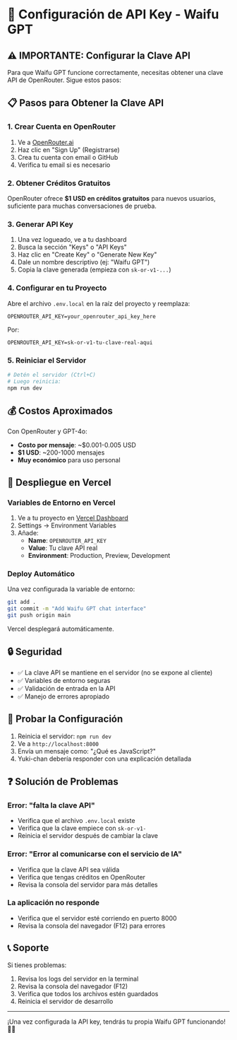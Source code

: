 # 🔑 Configuración de API Key - Waifu GPT

## ⚠️ IMPORTANTE: Configurar la Clave API

Para que Waifu GPT funcione correctamente, necesitas obtener una clave API de OpenRouter. Sigue estos pasos:

## 📋 Pasos para Obtener la Clave API

### 1. Crear Cuenta en OpenRouter

1. Ve a [OpenRouter.ai](https://openrouter.ai/)
2. Haz clic en "Sign Up" (Registrarse)
3. Crea tu cuenta con email o GitHub
4. Verifica tu email si es necesario

### 2. Obtener Créditos Gratuitos

OpenRouter ofrece **$1 USD en créditos gratuitos** para nuevos usuarios, suficiente para muchas conversaciones de prueba.

### 3. Generar API Key

1. Una vez logueado, ve a tu dashboard
2. Busca la sección "Keys" o "API Keys"
3. Haz clic en "Create Key" o "Generate New Key"
4. Dale un nombre descriptivo (ej: "Waifu GPT")
5. Copia la clave generada (empieza con `sk-or-v1-...`)

### 4. Configurar en tu Proyecto

Abre el archivo `.env.local` en la raíz del proyecto y reemplaza:

```env
OPENROUTER_API_KEY=your_openrouter_api_key_here
```

Por:

```env
OPENROUTER_API_KEY=sk-or-v1-tu-clave-real-aqui
```

### 5. Reiniciar el Servidor

```bash
# Detén el servidor (Ctrl+C)
# Luego reinicia:
npm run dev
```

## 💰 Costos Aproximados

Con OpenRouter y GPT-4o:
- **Costo por mensaje**: ~$0.001-0.005 USD
- **$1 USD**: ~200-1000 mensajes
- **Muy económico** para uso personal

## 🚀 Despliegue en Vercel

### Variables de Entorno en Vercel

1. Ve a tu proyecto en [Vercel Dashboard](https://vercel.com/dashboard)
2. Settings → Environment Variables
3. Añade:
   - **Name**: `OPENROUTER_API_KEY`
   - **Value**: Tu clave API real
   - **Environment**: Production, Preview, Development

### Deploy Automático

Una vez configurada la variable de entorno:

```bash
git add .
git commit -m "Add Waifu GPT chat interface"
git push origin main
```

Vercel desplegará automáticamente.

## 🔒 Seguridad

- ✅ La clave API se mantiene en el servidor (no se expone al cliente)
- ✅ Variables de entorno seguras
- ✅ Validación de entrada en la API
- ✅ Manejo de errores apropiado

## 🧪 Probar la Configuración

1. Reinicia el servidor: `npm run dev`
2. Ve a `http://localhost:8000`
3. Envía un mensaje como: "¿Qué es JavaScript?"
4. Yuki-chan debería responder con una explicación detallada

## ❓ Solución de Problemas

### Error: "falta la clave API"
- Verifica que el archivo `.env.local` existe
- Verifica que la clave empiece con `sk-or-v1-`
- Reinicia el servidor después de cambiar la clave

### Error: "Error al comunicarse con el servicio de IA"
- Verifica que la clave API sea válida
- Verifica que tengas créditos en OpenRouter
- Revisa la consola del servidor para más detalles

### La aplicación no responde
- Verifica que el servidor esté corriendo en puerto 8000
- Revisa la consola del navegador (F12) para errores

## 📞 Soporte

Si tienes problemas:
1. Revisa los logs del servidor en la terminal
2. Revisa la consola del navegador (F12)
3. Verifica que todos los archivos estén guardados
4. Reinicia el servidor de desarrollo

---

¡Una vez configurada la API key, tendrás tu propia Waifu GPT funcionando! 🌸✨
